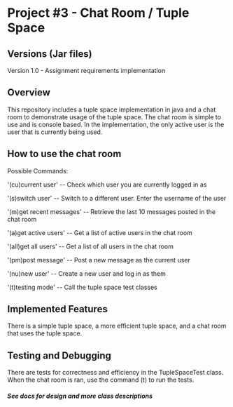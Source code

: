 # Project #3 - Chat Room / Tuple Space

## Versions (Jar files)

Version 1.0 - Assignment requirements implementation

## Overview

This repository includes a tuple space implementation in java and a chat room to
demonstrate usage of the tuple space. The chat room is simple to use and is
console based. In the implementation, the only active user is the user that is 
currently being used.

## How to use the chat room

Possible Commands:

'(cu)current user' -- Check which user you are currently logged in as

'(s)switch user' -- Switch to a different user. Enter the username of the user

'(m)get recent messages' -- Retrieve the last 10 messages posted in the chat room

'(a)get active users' -- Get a list of active users in the chat room

'(all)get all users' -- Get a list of all users in the chat room

'(pm)post message' -- Post a new message as the current user

'(nu)new user' -- Create a new user and log in as them

'(t)testing mode' -- Call the tuple space test classes

## Implemented Features

There is a simple tuple space, a more efficient tuple space, and a chat room that
uses the tuple space.

## Testing and Debugging

There are tests for correctness and efficiency in the TupleSpaceTest class.
When the chat room is ran, use the command (t) to run the tests.

##### See docs for design and more class descriptions